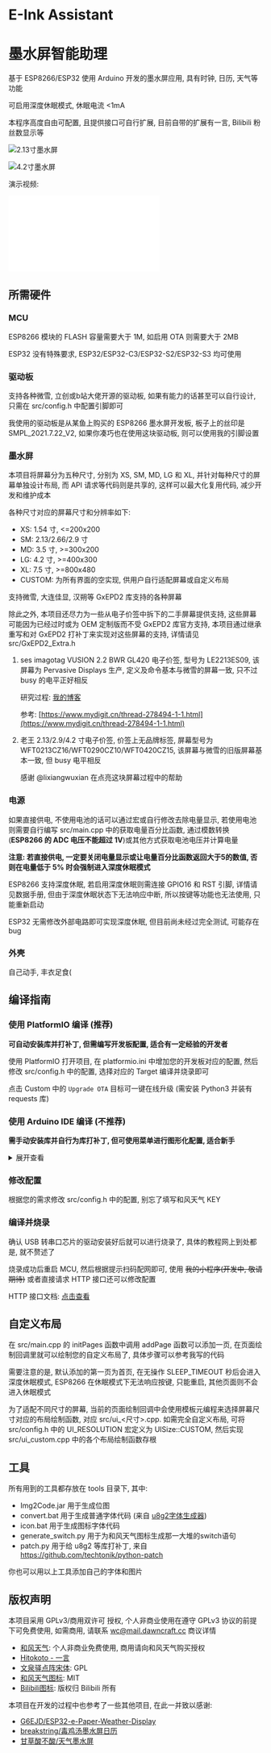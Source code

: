 # E-Ink Assistant
# 墨水屏智能助理

基于 ESP8266/ESP32 使用 Arduino 开发的墨水屏应用, 具有时钟, 日历, 天气等功能

可启用深度休眠模式, 休眠电流 <1mA

本程序高度自由可配置, 且提供接口可自行扩展, 目前自带的扩展有一言, Bilibili 粉丝数显示等

![2.13寸墨水屏](doc/2.13.jpg)

![4.2寸墨水屏](doc/4.2.jpg)

演示视频:

<iframe src="//player.bilibili.com/player.html?isOutside=true&aid=1251165708&bvid=BV1UJ4m1e7sX&cid=1452084253&p=1" scrolling="no" border="0" frameborder="no" framespacing="0" allowfullscreen="true"></iframe>

## 所需硬件

### MCU

ESP8266 模块的 FLASH 容量需要大于 1M, 如启用 OTA 则需要大于 2MB

ESP32 没有特殊要求, ESP32/ESP32-C3/ESP32-S2/ESP32-S3 均可使用

### 驱动板

支持各种微雪, 立创或b站大佬开源的驱动板, 如果有能力的话甚至可以自行设计, 只需在 src/config.h 中配置引脚即可

我使用的驱动板是从某鱼上购买的 ESP8266 墨水屏开发板, 板子上的丝印是 SMPL_2021.7.22_V2, 如果你凑巧也在使用这块驱动板, 则可以使用我的引脚设置

### 墨水屏

本项目将屏幕分为五种尺寸, 分别为 XS, SM, MD, LG 和 XL, 并针对每种尺寸的屏幕单独设计布局, 而 API 请求等代码则是共享的, 这样可以最大化复用代码, 减少开发和维护成本

各种尺寸对应的屏幕尺寸和分辨率如下:

- XS: 1.54 寸, <=200x200
- SM: 2.13/2.66/2.9 寸
- MD: 3.5 寸, >=300x200
- LG: 4.2 寸, >=400x300
- XL: 7.5 寸, >=800x480
- CUSTOM: 为所有界面的空实现, 供用户自行适配屏幕或自定义布局

支持微雪, 大连佳显, 汉朔等 GxEPD2 库支持的各种屏幕

除此之外, 本项目还尽力为一些从电子价签中拆下的二手屏幕提供支持, 这些屏幕可能因为已经过时或为 OEM 定制版而不受 GxEPD2 库官方支持, 本项目通过继承重写和对 GxEPD2 打补丁来实现对这些屏幕的支持, 详情请见 src/GxEPD2_Extra.h

1. ses imagotag VUSION 2.2 BWR GL420 电子价签, 型号为 LE2213ES09, 该屏幕为 Pervasive Displays 生产, 定义及命令基本与微雪的屏幕一致, 只不过 busy 的电平正好相反

   研究过程: [我的博客](https://dawncraft.cc/2021/12/%E4%BA%8C%E6%89%8B%E5%A2%A8%E6%B0%B4%E5%B1%8F%E6%8A%98%E8%85%BE%E8%AE%B0/)

   参考: [https://www.mydigit.cn/thread-278494-1-1.html](https://www.mydigit.cn/thread-278494-1-1.html)

2. 老王 2.13/2.9/4.2 寸电子价签, 价签上无品牌标签, 屏幕型号为 WFT0213CZ16/WFT0290CZ10/WFT0420CZ15, 该屏幕与微雪的旧版屏幕基本一致, 但 busy 电平相反

   感谢 @lixiangwuxian 在点亮这块屏幕过程中的帮助

### 电源

如果直接供电, 不使用电池的话可以通过宏或自行修改去除电量显示, 若使用电池则需要自行编写 src/main.cpp 中的获取电量百分比函数, 通过模数转换(**ESP8266 的 ADC 电压不能超过 1V**)或其他方式获取电池电压并计算电量

**注意: 若直接供电, 一定要关闭电量显示或让电量百分比函数返回大于5的数值, 否则在电量低于 5% 时会强制进入深度休眠模式**

ESP8266 支持深度休眠, 若启用深度休眠则需连接 GPIO16 和 RST 引脚, 详情请见数据手册, 但由于深度休眠状态下无法响应中断, 所以按键等功能也无法使用, 只能重新启动

ESP32 无需修改外部电路即可实现深度休眠, 但目前尚未经过完全测试, 可能存在 bug

### 外壳

自己动手, 丰衣足食(

## 编译指南

### 使用 PlatformIO 编译 (推荐)

**可自动安装库并打补丁, 但需编写开发板配置, 适合有一定经验的开发者**

使用 PlatformIO 打开项目, 在 platformio.ini 中增加您的开发板对应的配置, 然后修改 src/config.h 中的配置, 选择对应的 Target 编译并烧录即可

点击 Custom 中的 `Upgrade OTA` 目标可一键在线升级 (需安装 Python3 并装有 requests 库)

### 使用 Arduino IDE 编译 (不推荐)

**需手动安装库并自行为库打补丁, 但可使用菜单进行图形化配置, 适合新手**

<details>
<summary>展开查看</summary>

#### 安装 Arduino 和第三方库

- [ESP8266-Arduino](https://github.com/esp8266/Arduino) (esp8266)
- [arduino-esp32](https://github.com/espressif/arduino-esp32) (esp32) (**注意: 需修改库, 否则会与 qrcode 库冲突**)
- [ESP_EEPROM](https://github.com/jwrw/ESP_EEPROM)
- [Adafruit GFX](https://github.com/adafruit/Adafruit-GFX-Library)
- [U8g2_for_Adafruit_GFX](https://github.com/olikraus/U8g2_for_Adafruit_GFX)(**注意: 需要安装补丁, 请参照下方步骤**)
- [GxEPD2](https://github.com/ZinggJM/GxEPD2)
- [qrcode](https://github.com/ricmoo/QRCode)
- [ArduinoJSON](https://github.com/bblanchon/ArduinoJson)(**注意: 请安装6.21.5或以下版本，否则无法构建**)
- [ArduinoUZlib](https://github.com/tignioj/ArduinoUZlib)

#### 解决 arduino-esp32 与 qrcode 库的头文件冲突问题

进入 arduino-esp32 中的 qrcode 目录, 一般为 %localappdata%\Arduino15\packages\esp32\hardware\\<芯片型号\>\\<库版本号\>\tools\sdk\esp32\include\qrcode\include\qrcode.h

将 qrcode.h 改为其他文件名, 例如改成 qrcode_esp.h

#### 安装 U8g2_for_Adafruit_GFX 大字库补丁

进入 Arduino 库目录, 在 U8g2_for_Adafruit_GFX/src/u8g2_fonts.h 的第 60 行插入以下代码

```c
#if defined(__GNUC__) && defined(ESP8266)
#  define U8X8_FONT_SECTION(name) U8X8_SECTION(".irom0.text." name)
#  define u8x8_pgm_read(adr) pgm_read_byte_near(adr)
#  define U8X8_PROGMEM PROGMEM
#endif
```

相关 issue: [U8g2_for_Adafruit_GFX#29](https://github.com/olikraus/U8g2_for_Adafruit_GFX/issues/29)

#### 修改开发板配置

ESP8266 需要将烧录设置中的 Flash Size 设置为 `2MB (FS:none OTA:~1019KB)`

ESP32 需要将烧录设置中的 Partition Scheme 设置为 `No FS 4MB (2MB APP x2)`, 如果没有这个选项则可以选择 `RainMaker 4MB`

</details>

### 修改配置

根据您的需求修改 src/config.h 中的配置, 别忘了填写和风天气 KEY

### 编译并烧录

确认 USB 转串口芯片的驱动安装好后就可以进行烧录了, 具体的教程网上到处都是, 就不赘述了

烧录成功后重启 MCU, 然后根据提示扫码配网即可, 使用 ~~我的小程序(开发中, 敬请期待)~~ 或者直接请求 HTTP 接口还可以修改配置

HTTP 接口文档: [点击查看](https://www.apifox.cn/apidoc/shared-2f2e3765-a49a-4309-8c16-17193d901266)

## 自定义布局

在 src/main.cpp 的 initPages 函数中调用 addPage 函数可以添加一页, 在页面绘制回调里就可以绘制您的自定义布局了, 具体步骤可以参考我写的代码

需要注意的是, 默认添加的第一页为首页, 在无操作 SLEEP_TIMEOUT 秒后会进入深度休眠模式, ESP8266 在休眠模式下无法响应按键, 只能重启, 其他页面则不会进入休眠模式

为了适配不同尺寸的屏幕, 当前的页面绘制回调中会使用模板元编程来选择屏幕尺寸对应的布局绘制函数, 对应 src/ui_\<尺寸\>.cpp. 如需完全自定义布局, 可将 src/config.h 中的 UI_RESOLUTION 宏定义为 UISize::CUSTOM, 然后实现 src/ui_custom.cpp 中的各个布局绘制函数存根

## 工具

所有用到的工具都存放在 tools 目录下, 其中:

- Img2Code.jar 用于生成位图
- convert.bat 用于生成普通字体代码 (来自 [u8g2字体生成器](https://github.com/breakstring/u8g2_fontmaker))
- icon.bat 用于生成图标字体代码
- generate_switch.py 用于为和风天气图标生成那一大堆的switch语句
- patch.py 用于给 u8g2 等库打补丁, 来自 <https://github.com/techtonik/python-patch>

你也可以用以上工具添加自己的字体和图片

## 版权声明

本项目采用 GPLv3/商用双许可 授权, 个人非商业使用在遵守 GPLv3 协议的前提下可免费使用, 如需商用, 请联系 [wc@mail.dawncraft.cc](mailto://wc@mail.dawncraft.cc) 商议详情

- [和风天气](https://dev.qweather.com/): 个人非商业免费使用, 商用请向和风天气购买授权
- [Hitokoto - 一言](https://hitokoto.cn/)
- [文泉驿点阵宋体](https://github.com/larryli/u8g2_wqy): GPL
- [和风天气图标](https://icons.qweather.com/): MIT
- [Bilibili图标](https://github.com/dashuchufang/bili_icon_pack): 版权归 Bilibili 所有

本项目在开发的过程中也参考了一些其他项目, 在此一并致以感谢:

- [G6EJD/ESP32-e-Paper-Weather-Display](https://github.com/G6EJD/ESP32-e-Paper-Weather-Display)
- [breakstring/毒鸡汤墨水屏日历](https://github.com/breakstring/eInkCalendarOfToxicSoul)
- [甘草酸不酸/天气墨水屏](https://gitee.com/Lichengjiez/weather-ink-screen)
